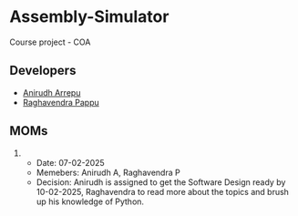 # Assembly-Simulator
Course project - COA

## Developers
- [Anirudh Arrepu](https://github.com/AnirudhArrepu)
- [Raghavendra Pappu](https://github.com/raghavaa2506)

## MOMs
1.
    - Date: 07-02-2025
    - Memebers: Anirudh A, Raghavendra P
    - Decision: Anirudh is assigned to get the Software Design ready by 10-02-2025, Raghavendra to read more about the topics and brush up his knowledge of Python.